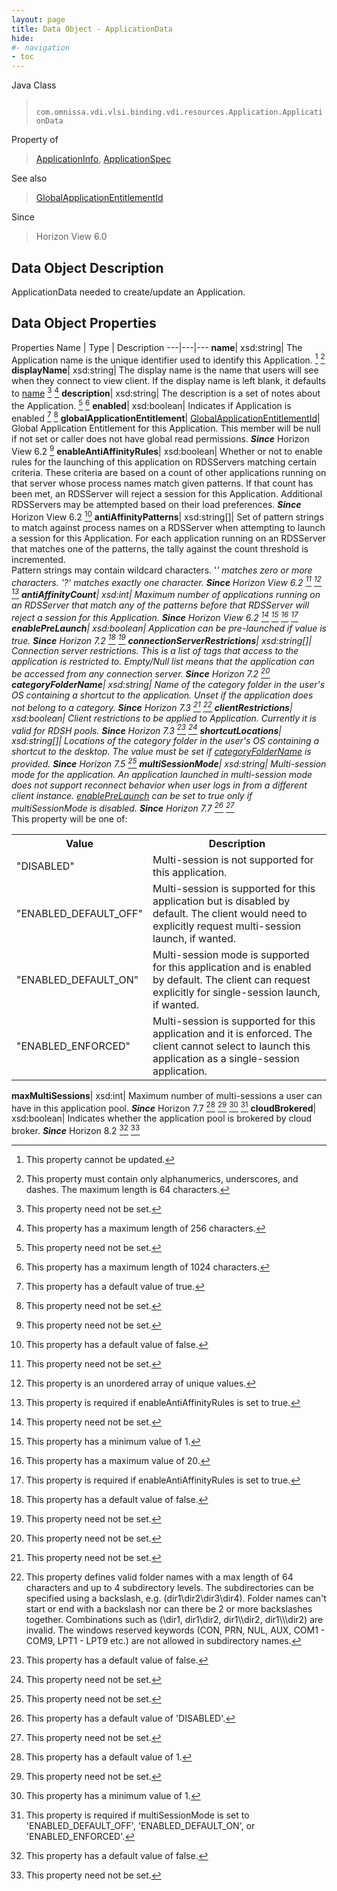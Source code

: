 ```yaml
---
layout: page
title: Data Object - ApplicationData
hide:
#- navigation
- toc
---
```






Java Class
> ` com.omnissa.vdi.vlsi.binding.vdi.resources.Application.ApplicationData`

Property of
> [ApplicationInfo](vdi.resources.Application.ApplicationInfo.md#field_detail), [ApplicationSpec](vdi.resources.Application.ApplicationSpec.md#field_detail)

See also
> [GlobalApplicationEntitlementId](vdi.entity.GlobalApplicationEntitlementId.md)

Since
> Horizon View 6.0


## Data Object Description

ApplicationData needed to create/update an Application.

## Data Object Properties
Properties
Name |  Type |  Description
---|---|---
**name**|  xsd:string|  The Application name is the unique identifier used to identify this Application. [^2] [^11]
**displayName**|  xsd:string|  The display name is the name that users will see when they connect to view client. If the display name is left blank, it defaults to [name](vdi.resources.Application.ApplicationData.md#name) [^1] [^12]
**description**|  xsd:string|  The description is a set of notes about the Application. [^1] [^13]
**enabled**|  xsd:boolean|  Indicates if Application is enabled [^6] [^1]
**globalApplicationEntitlement**| [GlobalApplicationEntitlementId](vdi.entity.GlobalApplicationEntitlementId.md)|  Global Application Entitlement for this Application. This member will be null if not set or caller does not have global read permissions.  **_Since_** Horizon View 6.2 [^1]
**enableAntiAffinityRules**|  xsd:boolean|  Whether or not to enable rules for the launching of this application on RDSServers matching certain criteria. These criteria are based on a count of other applications running on that server whose process names match given patterns. If that count has been met, an RDSServer will reject a session for this Application. Additional RDSServers may be attempted based on their load preferences.  **_Since_** Horizon View 6.2 [^5]
**antiAffinityPatterns**|  xsd:string[]|  Set of pattern strings to match against process names on a RDSServer when attempting to launch a session for this Application. For each application running on an RDSServer that matches one of the patterns, the tally against the count threshold is incremented. <br>Pattern strings may contain wildcard characters. '*' matches zero or more characters. '?' matches exactly one character.  **_Since_** Horizon View 6.2 [^1] [^14] [^15]
**antiAffinityCount**|  xsd:int|  Maximum number of applications running on an RDSServer that match any of the patterns before that RDSServer will reject a session for this Application.  **_Since_** Horizon View 6.2 [^1] [^8] [^16] [^15]
**enablePreLaunch**|  xsd:boolean|  Application can be pre-launched if value is true.  **_Since_** Horizon 7.2 [^5] [^1]
**connectionServerRestrictions**|  xsd:string[]|  Connection server restrictions. This is a list of tags that access to the application is restricted to. Empty/Null list means that the application can be accessed from any connection server.  **_Since_** Horizon 7.2 [^1]
**categoryFolderName**|  xsd:string|  Name of the category folder in the user's OS containing a shortcut to the application. Unset if the application does not belong to a category.  **_Since_** Horizon 7.3 [^1] [^132]
**clientRestrictions**|  xsd:boolean|  Client restrictions to be applied to Application. Currently it is valid for RDSH pools.  **_Since_** Horizon 7.3 [^5] [^1]
**shortcutLocations**|  xsd:string[]|  Locations of the category folder in the user's OS containing a shortcut to the desktop. The value must be set if [categoryFolderName](vdi.resources.Application.ApplicationData.md#categoryFolderName) is provided.  **_Since_** Horizon 7.5 [^1]
**multiSessionMode**|  xsd:string|  Multi-session mode for the application. An application launched in multi-session mode does not support reconnect behavior when user logs in from a different client instance. [enablePreLaunch](vdi.resources.Application.ApplicationData.md#enablePreLaunch) can be set to true only if multiSessionMode is disabled.  **_Since_** Horizon 7.7 [^17] [^1] <br>* This property will be one of:<br><table><tr><th>Value</th><th>Description</th></tr><tr><td>"DISABLED"</td><td>Multi-session is not supported for this application.</td></tr><tr><td>"ENABLED_DEFAULT_OFF"</td><td>Multi-session is supported for this application but is disabled by default. The client would need to explicitly request multi-session launch, if wanted.</td></tr><tr><td>"ENABLED_DEFAULT_ON"</td><td>Multi-session mode is supported for this application and is enabled by default. The client can request explicitly for single-session launch, if wanted.</td></tr><tr><td>"ENABLED_ENFORCED"</td><td>Multi-session is supported for this application and it is enforced. The client cannot select to launch this application as a single-session application.</td></tr></table>
**maxMultiSessions**|  xsd:int|  Maximum number of multi-sessions a user can have in this application pool.  **_Since_** Horizon 7.7 [^10] [^1] [^8] [^18]
**cloudBrokered**|  xsd:boolean|  Indicates whether the application pool is brokered by cloud broker.  **_Since_** Horizon 8.2 [^5] [^1]


 


[^1]: This property need not be set.
[^2]: This property cannot be updated.
[^5]: This property has a default value of false.
[^6]: This property has a default value of true.
[^8]: This property has a minimum value of 1.
[^10]: This property has a default value of 1.
[^11]: This property must contain only alphanumerics, underscores, and dashes. The maximum length is 64 characters.
[^12]: This property has a maximum length of 256 characters.
[^13]: This property has a maximum length of 1024 characters.
[^14]: This property is an unordered array of unique values.
[^15]: This property is required if enableAntiAffinityRules is set to true.
[^16]: This property has a maximum value of 20.
[^17]: This property has a default value of 'DISABLED'.
[^18]: This property is required if multiSessionMode is set to 'ENABLED_DEFAULT_OFF', 'ENABLED_DEFAULT_ON', or 'ENABLED_ENFORCED'.
[^132]: This property defines valid folder names with a max length of 64 characters and up to 4 subdirectory levels. The subdirectories can be specified using a backslash, e.g. (dir1\dir2\dir3\dir4). Folder names can't start or end with a backslash nor can there be 2 or more backslashes together. Combinations such as (\dir1, dir1\dir2\, dir1\\\\dir2, dir1\\\\\\dir2) are invalid. The windows reserved keywords (CON, PRN, NUL, AUX, COM1 - COM9, LPT1 - LPT9 etc.) are not allowed in subdirectory names.